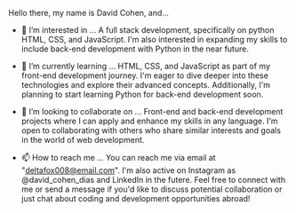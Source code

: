 Hello there, my name is David Cohen, and...

- 👀 I’m interested in ... A full stack development, specifically on python HTML, CSS, and JavaScript. I'm also interested in expanding my skills to include back-end development with Python in the near future.

- 🌱 I’m currently learning ... HTML, CSS, and JavaScript as part of my front-end development journey. I'm eager to dive deeper into these technologies and explore their advanced concepts. Additionally, I'm planning to start learning Python for back-end development soon.

- 💞️ I’m looking to collaborate on ... Front-end and back-end development projects where I can apply and enhance my skills in any language. I'm open to collaborating with others who share similar interests and goals in the world of web development.

- 📫 How to reach me ... You can reach me via email at "deltafox008@email.com". I'm also active on Instagram as @david_cohen_dias and LinkedIn in the futere. Feel free to connect with me or send a message if you'd like to discuss potential collaboration or just chat about coding and development opportunities abroad!

<!---
DeltaCohen/DeltaCohen is a ✨ special ✨ repository because its `README.md` (this file) appears on your GitHub profile.
You can click the Preview link to take a look at your changes.
--->
